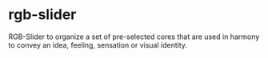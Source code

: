 # rgb-slider
RGB-Slider to organize a set of pre-selected cores that are used in harmony to convey an idea, feeling, sensation or visual identity.
